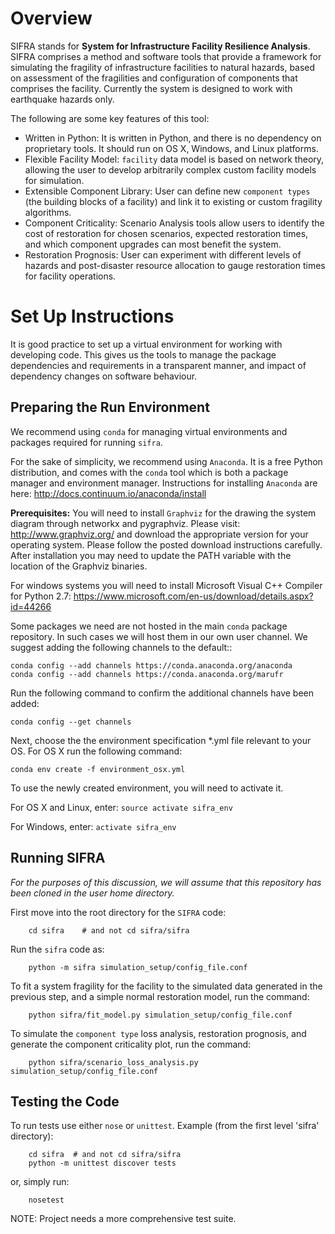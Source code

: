 Overview
==========
SIFRA stands for **System for Infrastructure Facility Resilience
Analysis**.
SIFRA comprises a method and software tools that provide a framework
for simulating the fragility of infrastructure facilities to natural
hazards, based on assessment of the fragilities and configuration of
components that comprises the facility. Currently the system is
designed to work with earthquake hazards only.

The following are some key features of this tool:

- Written in Python: It is written in Python, and there is no
  dependency on proprietary tools. It should run on OS X, Windows, and
  Linux platforms.
- Flexible Facility Model: ``facility`` data model is based on network
  theory, allowing the user to develop arbitrarily complex custom
  facility models for simulation.
- Extensible Component Library: User can define new ``component types``
  (the building blocks of a facility) and link it to existing or
  custom fragility algorithms.
- Component Criticality: Scenario Analysis tools allow users to
  identify the cost of restoration for chosen scenarios, expected
  restoration times, and which component upgrades can most benefit
  the system.
- Restoration Prognosis: User can experiment with different levels of
  hazards and post-disaster resource allocation to gauge restoration
  times for facility operations.


Set Up Instructions
=======================
It is good practice to set up a virtual environment for working with
developing code. This gives us the tools to manage the package
dependencies and requirements in a transparent manner, and impact of
dependency changes on software behaviour.


Preparing the Run Environment
------------------------------
We recommend using ``conda`` for managing virtual environments and
packages required for running ``sifra``.

For the sake of simplicity, we recommend using ``Anaconda``. It is a
free Python distribution, and comes with the ``conda`` tool which is
both a package manager and environment manager. Instructions for
installing ``Anaconda`` are here:
<http://docs.continuum.io/anaconda/install>

**Prerequisites:** You will need to install ``Graphviz`` for the 
drawing the system diagram through networkx and pygraphviz. 
Please visit: <http://www.graphviz.org/> 
and download the appropriate version for your operating system. 
Please follow the posted download instructions carefully. 
After installation you may need to update the PATH variable 
with the location of the Graphviz binaries.

For windows systems you will need to install 
Microsoft Visual C++ Compiler for Python 2.7:
<https://www.microsoft.com/en-us/download/details.aspx?id=44266>


Some packages we need are not hosted in the main ``conda`` package
repository. In such cases we will host them in our own user channel.
We suggest adding the following channels to the default::

    conda config --add channels https://conda.anaconda.org/anaconda
    conda config --add channels https://conda.anaconda.org/marufr

Run the following command to confirm the additional channels have
been added:

    conda config --get channels

Next, choose the the environment specification *.yml file relevant
to your OS. For OS X run the following command:

    conda env create -f environment_osx.yml

To use the newly created environment, you will need to activate it.

For OS X and Linux, enter:  ``source activate sifra_env``

For Windows, enter:  ``activate sifra_env``


Running SIFRA
----------------
*For the purposes of this discussion, we will assume that this
repository has been cloned in the user home directory.*

First move into the root directory for the `SIFRA` code:

```
    cd sifra    # and not cd sifra/sifra
```

Run the `sifra` code as:

```
    python -m sifra simulation_setup/config_file.conf
```

To fit a system fragility for the facility to the simulated data
generated in the previous step, and a simple normal restoration
model, run the command:

```
    python sifra/fit_model.py simulation_setup/config_file.conf
```

To simulate the `component type` loss analysis, restoration prognosis,
and generate the component criticality plot, run the command:

```
    python sifra/scenario_loss_analysis.py simulation_setup/config_file.conf
```

Testing the Code
------------------
To run tests use either ``nose`` or ``unittest``.
Example (from the first level 'sifra' directory):

```
    cd sifra  # and not cd sifra/sifra
    python -m unittest discover tests
```

or, simply run:

```
    nosetest
```

NOTE: Project needs a more comprehensive test suite.
